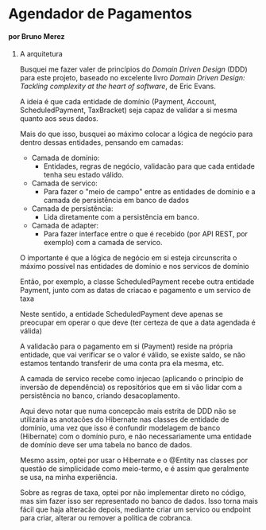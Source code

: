 
# Agendador de Pagamentos
#### por Bruno Merez


1. A arquitetura

    Busquei me fazer valer de princípios do _Domain Driven Design_ (DDD) para este projeto, baseado no excelente livro _Domain Driven Design: Tackling complexity at the heart of software_, de Eric Evans.

    A ideia é que cada entidade de domínio (Payment, Account, ScheduledPayment, TaxBracket) seja capaz de validar a si mesma quanto aos seus dados.

    Mais do que isso, busquei ao máximo colocar a lógica de negócio para dentro dessas entidades, pensando em camadas:

    - Camada de domínio:
      - Entidades, regras de negócio, validacão para que cada entidade tenha seu estado válido.
    - Camada de servico:
      - Para fazer o "meio de campo" entre as entidades de domínio e a camada de persistência em banco de dados
    - Camada de persistência:
        - Lida diretamente com a persistência em banco.
    - Camada de adapter:
      - Para fazer interface entre o que é recebido (por API REST, por exemplo) com a camada de servico.

    O importante é que a lógica de negócio em si esteja circunscrita o máximo possível nas entidades de domínio e nos servicos de domínio

    Então, por exemplo, a classe ScheduledPayment recebe outra entidade Payment, junto com as datas de criacao e pagamento e um servico de taxa

    Neste sentido, a entidade ScheduledPayment deve apenas se preocupar em operar o que deve (ter certeza de que a data agendada é válida)

    A validacão para o pagamento em si (Payment) reside na própria entidade, que vai verificar se o valor é válido, se existe saldo, se não estamos tentando transferir de uma conta pra ela mesma, etc.

    A camada de servico recebe como injecao (aplicando o princípio de inversão de dependência) os repositórios que em si vão lidar com a persistência no banco, criando desacoplamento.

    Aqui devo notar que numa concepcão mais estrita de DDD não se utilizaria as anotacões do Hibernate nas classes de entidade de domínio, uma vez que isso é confundir modelagem de banco (Hibernate) com o domínio puro, e não necessariamente uma entidade de domínio deve ser uma tabela no banco de dados.

    Mesmo assim, optei por usar o Hibernate e o @Entity nas classes por questão de simplicidade como meio-termo, e é assim que geralmente se usa, na minha experiência.

    Sobre as regras de taxa, optei por não implementar direto no código, mas sim fazer isso ser representado no banco de dados. Isso torna mais fácil que haja alteracão depois, mediante criar um servico ou endpoint para criar, alterar ou remover a politica de cobranca.
    